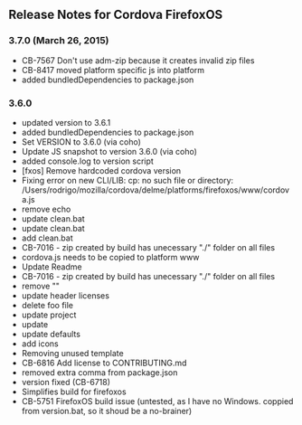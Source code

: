 <!--
#
# Licensed to the Apache Software Foundation (ASF) under one
# or more contributor license agreements.  See the NOTICE file
# distributed with this work for additional information
# regarding copyright ownership.  The ASF licenses this file
# to you under the Apache License, Version 2.0 (the
# "License"); you may not use this file except in compliance
# with the License.  You may obtain a copy of the License at
#
# http://www.apache.org/licenses/LICENSE-2.0
#
# Unless required by applicable law or agreed to in writing,
# software distributed under the License is distributed on an
# "AS IS" BASIS, WITHOUT WARRANTIES OR CONDITIONS OF ANY
#  KIND, either express or implied.  See the License for the
# specific language governing permissions and limitations
# under the License.
#
-->
## Release Notes for Cordova FirefoxOS ##

### 3.7.0 (March 26, 2015)
* CB-7567 Don't use adm-zip because it creates invalid zip files
* CB-8417 moved platform specific js into platform
* added bundledDependencies to package.json

### 3.6.0 ###

* updated version to 3.6.1
* added bundledDependencies to package.json
* Set VERSION to 3.6.0 (via coho)
* Update JS snapshot to version 3.6.0 (via coho)
* added console.log to version script
* [fxos] Remove hardcoded cordova version
* Fixing error on new CLI/LIB: cp: no such file or directory: /Users/rodrigo/mozilla/cordova/delme/platforms/firefoxos/www/cordova.js
* remove echo
* update clean.bat
* update clean.bat
* add clean.bat
* CB-7016 - zip created by build has unecessary "./" folder on all files
* cordova.js needs to be copied to platform www
* Update Readme
* CB-7016 - zip created by build has unecessary "./" folder on all files
* remove "<!-- and -->"
* update header licenses
* delete foo file
* update project
* update
* update defaults
* add icons
* Removing unused template
* CB-6816 Add license to CONTRIBUTING.md
* removed extra comma from package.json
* version fixed (CB-6718)
* Simplifies build for firefoxos
* CB-5751 FirefoxOS build issue (untested, as I have no Windows. coppied from version.bat, so it shoud be a no-brainer)
